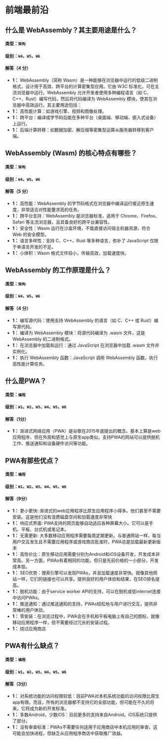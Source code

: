 # 前端最前沿

## 什么是 WebAssembly？其主要用途是什么？

#### 类型：`架构`

#### 级别：`W4`、`W5`、`W6`

#### 解答（4 分）

- **1：** WebAssembly（简称 Wasm）是一种能够在浏览器中运行的低级二进制格式，设计用于高效、跨平台的计算密集型应用。它由 W3C 标准化，可在主流浏览器中运行。WebAssembly 允许开发者使用多种编程语言（如 C、C++、Rust）编写代码，然后将代码编译为 WebAssembly 模块，使其在浏览器中高效运行。其主要用途包括：
- **1：** 高性能计算：如游戏引擎、视频和图像处理。
- **1：** 跨平台：编译成字节码后能在多种平台（桌面端、移动端、嵌入式设备）上运行。
- **1：** 后端计算转移：如数据加密、解压缩等密集型运算从服务器转移到客户端。

## WebAssembly (Wasm) 的核心特点有哪些？

#### 类型：`架构`

#### 级别：`W4`、`W5`、`W6`

#### 解答（5 分）

- **1：**  高性能：WebAssembly 的字节码格式在浏览器中编译运行接近原生速度，非常适合对性能要求高的任务。
- **1：**  跨平台支持：WebAssembly 是浏览器标准，适用于 Chrome、Firefox、Safari 等主流浏览器，且具备良好的跨平台兼容性。
- **1：**  安全性：Wasm 运行在沙盒环境，不能直接访问宿主机器资源，符合 Web 的安全模型。
- **1：**  语言多样性：支持 C、C++、Rust 等多种语言，弥补了 JavaScript 仅限于单语言开发的不足。
- **1：**  小体积：Wasm 格式文件较小，传输高效，加载速度快。

## WebAssembly 的工作原理是什么？

#### 类型：`架构`

#### 级别：`W4`、`W5`、`W6`

#### 解答（4 分）

- **1：** 编写源代码：使用支持 WebAssembly 的语言（如 C、C++ 或 Rust）编写源代码。
- **1：** 编译为 WebAssembly 模块：将源代码编译为 .wasm 文件，这是 WebAssembly 的二进制格式。
- **1：** 在浏览器中加载和运行：通过 JavaScript 在浏览器中加载 .wasm 文件并实例化。
- **1：** 执行 WebAssembly 函数：JavaScript 调用 WebAssembly 函数，执行高性能计算任务。

## 什么是PWA？

#### 类型：`编程`

#### 级别：`W1`、`W2`、`W3`、`W4`、`W5`、`W6`

#### 解答（1分）

- **1：** 渐进式网络应用（PWA）是谷歌在2015年底提出的概念。基本上算是web应用程序，但在外观和感觉上与原生app类似。支持PWA的网站可以提供脱机工作、推送通知和设备硬件访问等功能。

## PWA有那些优点？

#### 类型：`编程`

#### 级别：`W1`、`W2`、`W3`、`W4`、`W5`、`W6`

#### 解答（9分）

- **1：** 更小更快: 渐进式的web应用程序比原生应用程序小得多。他们甚至不需要安装。这是他们没有浪费磁盘空间和加载速度非常快
- **1：** 响应式界面: PWA支持的网页能够自动适应各种屏幕大小。它可以是手机、平板、台式机或笔记本。
- **1：** 无需更新: 大多数移动应用程序需要每周定期更新。与普通网站一样，每当用户交互发生且不需要应用程序或游戏商店批准时，PWA总是加载最新更新版本
- **1：** 高性价比：原生移动应用需要分别为Android和iOS设备开发，开发成本非常高。另一方面，PWAs有着相同的功能，但只是先前价格的一小部分，开发成本低。
- **1：** SEO优势：搜索引擎可以发现PWAs，并且加载速度非常快。就像其他网站一样，它们的链接也可以共享。提供良好的用户体验和结果，在SEO排名提高。
- **1：** 脱机功能：由于service worker API的支持，可以在脱机或低internet连接中访问PWAs。
- **1：** 推送通知：通过推送通知的支持，PWAs轻松地与用户进行交互，提供非常棒的用户体验。
- **1：** 零安装：在浏览过程中，PWA会在手机和平板电脑上有自己的图标，就像移动应用程序一样，但不需要经过冗长的安装过程。
- **1：** 绕过应用商店

## PWA有什么缺点？

#### 类型：`编程`

#### 级别：`W1`、`W2`、`W3`、`W4`、`W5`、`W6`

#### 解答（3分）

- **1：** 对系统功能的访问权限较低：目前PWA对本机系统功能的访问权限比原生app有限。而且，所有的浏览器都不支持它的全部功能，但可能在不久的将来，它将成为新的开发标准。
- **1：** 多数Android，少数iOS：目前更多的支持来自Android。iOS系统只提供了部分。
- **1：** 没有审查标准：PWAs不需要任何适用于应用商店中本机应用的审查，这可能会加快进程，但缺乏从应用程序商店中获取推广效益。
